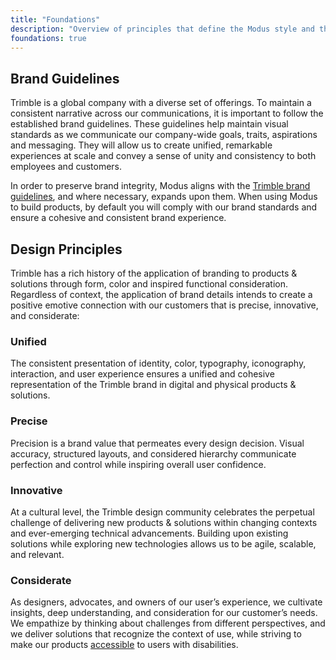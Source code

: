 ```yaml
---
title: "Foundations"
description: "Overview of principles that define the Modus style and the Trimble brand."
foundations: true
---
```


## Brand Guidelines

Trimble is a global company with a diverse set of offerings. To maintain a consistent narrative across our communications, it is important to follow the established brand guidelines. These guidelines help maintain visual standards as we communicate our company-wide goals, traits, aspirations and messaging. They will allow us to create unified, remarkable experiences at scale and convey a sense of unity and consistency to both employees and customers.

In order to preserve brand integrity, Modus aligns with the [Trimble brand guidelines](https://sites.google.com/a/trimble.com/onetrimblebrand/), and where necessary, expands upon them. When using Modus to build products, by default you will comply with our brand standards and ensure a cohesive and consistent brand experience.

## Design Principles

Trimble has a rich history of the application of branding to products & solutions through form, color and inspired functional consideration. Regardless of context, the application of brand details intends to create a positive emotive connection with our customers that is precise, innovative, and considerate:

### Unified

The consistent presentation of identity, color, typography, iconography, interaction, and user experience ensures a unified and cohesive representation of the Trimble brand in digital and physical products & solutions.

### Precise

Precision is a brand value that permeates every design decision. Visual accuracy, structured layouts, and considered hierarchy communicate perfection and control while inspiring overall user confidence.

### Innovative

At a cultural level, the Trimble design community celebrates the perpetual challenge of delivering new products & solutions within changing contexts and ever-emerging technical advancements. Building upon existing solutions while exploring new technologies allows us to be agile, scalable, and relevant.

### Considerate

As designers, advocates, and owners of our user’s experience, we cultivate insights, deep understanding, and consideration for our customer’s needs. We empathize by thinking about challenges from different perspectives, and we deliver solutions that recognize the context of use, while striving to make our products [accessible](/foundations/accessibility/) to users with disabilities.
